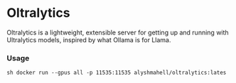 # Oltralytics
Oltralytics is a lightweight, extensible server for getting up and running with Ultralytics models, inspired by what Ollama is for Llama.

### Usage
`sh
docker run --gpus all -p 11535:11535 alyshmahell/oltralytics:lates
`